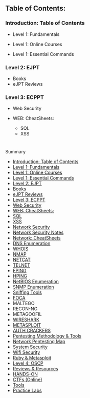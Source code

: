 ## Table of Contents:

### Introduction: Table of Contents

  - Level 1: Fundamentals
  
  - Level 1: Online Courses
  
  - Level 1: Essential Commands

### Level 2: EJPT
  - Books
  - eJPT Reviews
  
 
### Level 3: ECPPT

  - Web Security
  
  - WEB: CheatSheets:
      - SQL
      - XSS


#
Summary

* [Introduction: Table of Contents](README.md)
* [Level 1: Fundamentals](level-1-fundamentals.md)
* [Level 1: Online Courses](level-1.md)
* [Level 1: Essential Commands ](level-1-essential-commands.md)
* [Level 2: EJPT ](level-2.md)
* [Books](level-2/books.md)
* [eJPT Reviews](level-2/ejpt-reviews.md)
* [Level 3: ECPPT](level-3.md)
* [Web Security](level-3/web-security.md)
* [WEB: CheatSheets:](level-3/cheatsheets.md)
* [SQL](level-3/sql.md)
* [XSS](level-3/xss.md)
* [Network Security](level-3/network-security.md)
* [Network Security Notes ](level-3/network-security-notes.md)
* [Network: CheatSheets](level-3/network-cheatsheets.md)
* [DNS Enumeration](level-3/network-cheatsheets/dns.md)
* [WHOIS](level-3/network-cheatsheets/whois.md)
* [NMAP](level-3/network-cheatsheets/nmap.md)
* [NETCAT](level-3/network-cheatsheets/netcat.md)
* [TELNET](level-3/network-cheatsheets/telnet.md)
* [FPING](level-3/network-cheatsheets/fping.md)
* [HPING](level-3/network-cheatsheets/hping.md)
* [NetBIOS Enumeration](level-3/network-cheatsheets/netbios-enumeration.md)
* [SNMP Enumeration](level-3/network-cheatsheets/snmp-enumeration.md)
* [Sniffing Tools](level-3/network-cheatsheets/sniffing-tools.md)
* [FOCA](level-3/network-cheatsheets/foca.md)
* MALTEGO
* RECON-NG
* METAGOOFIL
* [WIRESHARK](level-3/network-cheatsheets/wireshark.md)
* [METASPLOIT](level-3/network-cheatsheets/metasploit.md)
* [AUTH CRACKERS](level-3/network-cheatsheets/auth-crackers.md)
* [Pentesting Methodology & Tools](level-3/pentesting-methodology-and-tools.md)
* [Network Pentesting Map ](level-3/network-pentesting-map.md)
* [System Security](level-3/system-security.md)
* [Wifi Security](level-3/wifi-security.md)
* [Ruby & Metasploit](level-3/ruby-and-metasploit.md)
* [Level 4: OSCP](level-4-oscp.md)
* [Reviews & Resources ](reviews-and-resources.md)
* [HANDS-ON](hands-on.md)
* [CTFs \(Online\)](hands-on/ctfs-online.md)
* [Tools](hands-on/ctfs-online/tools.md)
* [Practice Labs](hands-on/practical-labs.md)

